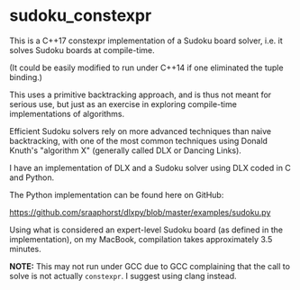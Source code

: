 # sudoku_constexpr

This is a C++17 constexpr implementation of a Sudoku board solver, i.e. it solves Sudoku boards
at compile-time.

(It could be easily modified to run under C++14 if one eliminated the tuple binding.)

This uses a primitive backtracking approach, and is thus not meant for serious use,
but just as an exercise in exploring compile-time implementations of algorithms.

Efficient Sudoku solvers rely on more advanced techniques than naive backtracking, with one of
the most common techniques using Donald Knuth's "algorithm X" (generally called DLX or Dancing
Links).

I have an implementation of DLX and a Sudoku solver using DLX coded in C and Python.

The Python implementation can be found here on GitHub:

https://github.com/sraaphorst/dlxpy/blob/master/examples/sudoku.py

Using what is considered an expert-level Sudoku board (as defined in the implementation), on my MacBook, compilation takes approximately 3.5 minutes.

**NOTE:** This may not run under GCC due to GCC complaining that the call to solve is not actually `constexpr`. I suggest using clang instead.